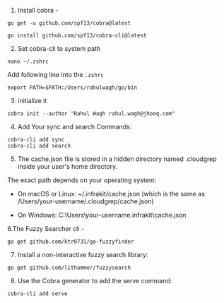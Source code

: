 1. Install cobra - 

```
go get -u github.com/spf13/cobra@latest

go install github.com/spf13/cobra-cli@latest
```

2. Set cobra-cli to system path

```
nano ~/.zshrc

```

Add following line into the `.zshrc`

```
export PATH=$PATH:/Users/rahulwagh/go/bin
```

3. initialize it 

```
cobra init --author "Rahul Wagh rahul.wagh@jhooq.com"
```

4. Add Your sync and search Commands:
```
cobra-cli add sync
cobra-cli add search

```

5. The cache.json file is stored in a hidden directory named .cloudgrep inside your user's home directory.

The exact path depends on your operating system:

   - On macOS or Linux: ~/.infrakit/cache.json (which is the same as /Users/your-username/.cloudgrep/cache.json)

   - On Windows: C:\Users\your-username\.infrakit\cache.json


 6.The Fuzzy Searcher cli -

 ```
 go get github.com/ktr0731/go-fuzzyfinder
 ```

 7. Install a non-interactive fuzzy search library:
 ```
 go get github.com/lithammer/fuzzysearch
 ```

 8. Use the Cobra generator to add the serve command:

 ```
 cobra-cli add serve
 ```